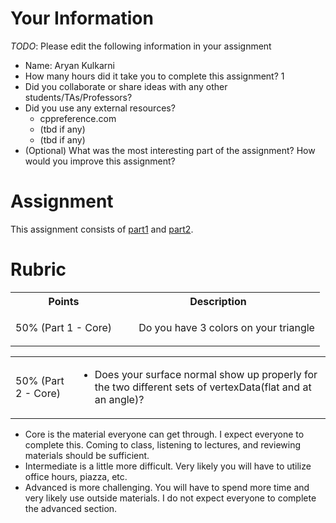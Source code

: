 # Your Information

*TODO*: Please edit the following information in your assignment

* Name: Aryan Kulkarni
* How many hours did it take you to complete this assignment? 1
* Did you collaborate or share ideas with any other students/TAs/Professors? 
* Did you use any external resources? 
  * cppreference.com
  * (tbd if any)
  * (tbd if any)
* (Optional) What was the most interesting part of the assignment? How would you improve this assignment?

# Assignment

This assignment consists of [part1](./part1) and [part2](./part2).

# Rubric

<table>
  <tbody>
    <tr>
      <th>Points</th>
      <th align="center">Description</th>
    </tr>
    <tr>
      <td>50% (Part 1 - Core)</td>
      <td align="left"><ul>Do you have 3 colors on your triangle</li></ul></td>
    </tr>   
    <tr>
  </tbody>
</table>

<table>
  <tbody>
    <tr>
      <td>50% (Part 2 - Core)</td>
      <td align="left"><ul><li>Does your surface normal show up properly for the two different sets of vertexData(flat and at an angle)?</li></ul> </td>
    </tr>   
  </tbody>
</table>

* Core is the material everyone can get through. I expect everyone to complete this. Coming to class, listening to lectures, and reviewing materials should be sufficient.
* Intermediate is a little more difficult. Very likely you will have to utilize office hours, piazza, etc.
* Advanced is more challenging. You will have to spend more time and very likely use outside materials. I do not expect everyone to complete the advanced section.
